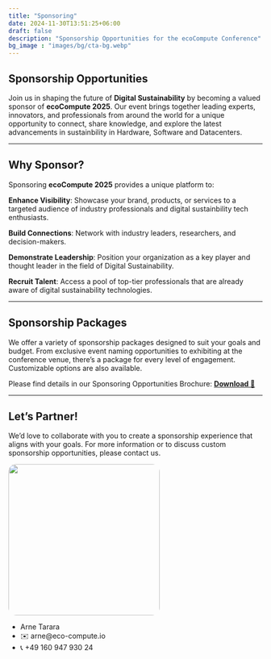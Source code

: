 ```yaml
---
title: "Sponsoring"
date: 2024-11-30T13:51:25+06:00
draft: false
description: "Sponsorship Opportunities for the ecoCompute Conference"
bg_image : "images/bg/cta-bg.webp"
---
```


## Sponsorship Opportunities

Join us in shaping the future of **Digital Sustainability** by becoming a valued sponsor of **ecoCompute 2025**. Our event brings together leading experts, innovators, and professionals from around the world for a unique opportunity to connect, share knowledge, and explore the latest advancements in sustainbility in Hardware, Software and Datacenters.

---


## Why Sponsor?

Sponsoring **ecoCompute 2025** provides a unique platform to:

**Enhance Visibility**: Showcase your brand, products, or services to a targeted audience of industry professionals and digital sustainbility tech enthusiasts.

**Build Connections**: Network with industry leaders, researchers, and decision-makers.

**Demonstrate Leadership**: Position your organization as a key player and thought leader in the field of Digital Sustainability.

**Recruit Talent**: Access a pool of top-tier professionals that are already aware of digital sustainability technologies.

---

## Sponsorship Packages

We offer a variety of sponsorship packages designed to suit your goals and budget. From exclusive event naming opportunities to exhibiting at the conference venue, there’s a package for every level of engagement. Customizable options are also available.

Please find details in our Sponsoring Opportunities Brochure: <u>[**Download  📕**](/files/ecoCompute-sponsoring-11.05.2025-v3.pdf)</u>

---

## Let’s Partner!
We’d love to collaborate with you to create a sponsorship experience that aligns with your goals. For more information or to discuss custom sponsorship opportunities, please contact us.

<div id="sponsor-contact-box">
<img srcset="/images/sponsoring/face_square_1MB@2x-1.webp 2x, /images/sponsoring/face_square_1MB.webp 1x" src="/images/sponsoring/face_square_1MB.webp" style="width: 300px; border-radius: 15px;">

<div>
    <ul>
        <li>Arne Tarara</li>
        <li>✉️ arne@eco-compute.io </li>
        <li>📞 +49 160 947 930 24</li>
    </ul>
</div>
